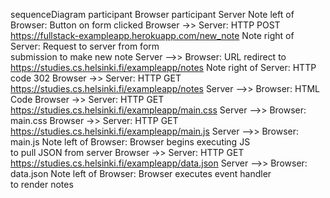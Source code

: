 sequenceDiagram
participant Browser
participant Server
    Note left of Browser: Button on form clicked
    Browser ->> Server: HTTP POST https://fullstack-exampleapp.herokuapp.com/new_note
    Note right of Server: Request to server from form <br/>submission to make new note
    Server -->> Browser: URL redirect to https://studies.cs.helsinki.fi/exampleapp/notes
    Note right of Server: HTTP code 302
    Browser ->> Server: HTTP GET https://studies.cs.helsinki.fi/exampleapp/notes
    Server -->> Browser: HTML Code
    Browser ->> Server: HTTP GET https://studies.cs.helsinki.fi/exampleapp/main.css
    Server -->> Browser: main.css
    Browser ->> Server: HTTP GET https://studies.cs.helsinki.fi/exampleapp/main.js
    Server -->> Browser: main.js
    Note left of Browser: Browser begins executing JS<br/>to pull JSON from server
    Browser ->> Server: HTTP GET https://studies.cs.helsinki.fi/exampleapp/data.json
    Server -->> Browser: data.json
    Note left of Browser: Browser executes event handler<br/> to render notes
